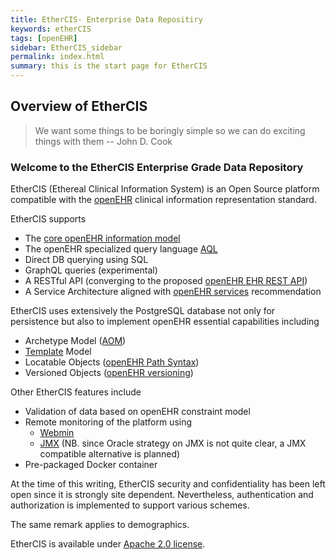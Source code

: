 ```yaml
---
title: EtherCIS- Enterprise Data Repositiry
keywords: etherCIS
tags: [openEHR]
sidebar: EtherCIS_sidebar
permalink: index.html
summary: this is the start page for EtherCIS
---
```


## Overview of EtherCIS
> We want some things to be boringly simple so we can do exciting things with them
-- <citation>John D. Cook</citation>

### Welcome to the EtherCIS Enterprise Grade Data Repository

EtherCIS (Ethereal Clinical Information System) is an Open Source platform compatible with the [openEHR](http://www.openehr.org/) clinical information representation standard. 

EtherCIS supports

- The [core openEHR information model](http://www.openehr.org/releases/RM/latest/docs/index)
- The openEHR specialized query language [AQL](http://www.openehr.org/releases/QUERY/latest/docs/AQL/AQL.html)
- Direct DB querying using SQL
- GraphQL queries (experimental)
- A RESTful API (converging to the proposed [openEHR EHR REST API](http://www.openehr.org/releases/ITS/latest/ehr_restapi.html))
- A Service Architecture aligned with [openEHR services](http://www.openehr.org/releases/BASE/latest/docs/architecture_overview/architecture_overview.html#_service_model_sm)  recommendation

EtherCIS uses extensively the PostgreSQL database not only for persistence but also to implement openEHR essential capabilities including

- Archetype Model ([AOM](http://www.openehr.org/releases/AM/latest/docs/AOM1.4/AOM1.4.html))
- [Template](http://www.openehr.org/releases/BASE/latest/docs/architecture_overview/architecture_overview.html#_archetypes_and_templates) Model
- Locatable Objects ([openEHR Path Syntax](http://www.openehr.org/releases/BASE/latest/docs/architecture_overview/architecture_overview.html#_paths_and_locators))
- Versioned Objects ([openEHR versioning](http://www.openehr.org/releases/BASE/latest/docs/architecture_overview/architecture_overview.html#_versioning_2))    

Other EtherCIS features include

- Validation of data based on openEHR constraint model
- Remote monitoring of the platform using
	- [Webmin](http://www.webmin.com/)
	- [JMX](http://www.oracle.com/technetwork/articles/java/javamanagement-140525.html) (NB. since Oracle strategy on JMX is not quite clear, a JMX compatible alternative is planned)
- Pre-packaged Docker container

At the time of this writing, EtherCIS security and confidentiality has been left open since it is strongly site dependent. Nevertheless, authentication and authorization is implemented to support various schemes.

The same remark applies to demographics.

EtherCIS is available under [Apache 2.0 license](https://www.apache.org/licenses/LICENSE-2.0).
